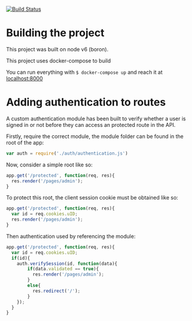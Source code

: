 [![Build Status](https://travis-ci.org/HaCSBCU/MesaHub.svg?branch=master)](https://travis-ci.org/HaCSBCU/MesaHub)


# Building the project

This project was built on node v6 (boron).

This project uses docker-compose to build

You can run everything with `$ docker-compose up` and reach it at [localhost:8000](http://localhost:8000)


# Adding authentication to routes

A custom authentication module has been built to verify whether a user is signed in or not before they can access an protected route in the API.

Firstly, require the correct module, the module folder can be found in the root of the app:

```js
var auth = require('./auth/authentication.js')
```

Now, consider a simple root like so:

```js
app.get('/protected', function(req, res){
  res.render('/pages/admin');
}
```

To protect this root, the client session cookie must be obtained like so:

```js
app.get('/protected', function(req, res){
  var id = req.cookies.uID;
  res.render('/pages/admin');
}
```

Then authentication used by referencing the module:

```js
app.get('/protected', function(req, res){
  var id = req.cookies.uID;
  if(id){
    auth.verifySession(id, function(data){
        if(data.validated == true){
          res.render('/pages/admin');
        }
        else{
          res.redirect('/');
        }
    });
  }
}
```
